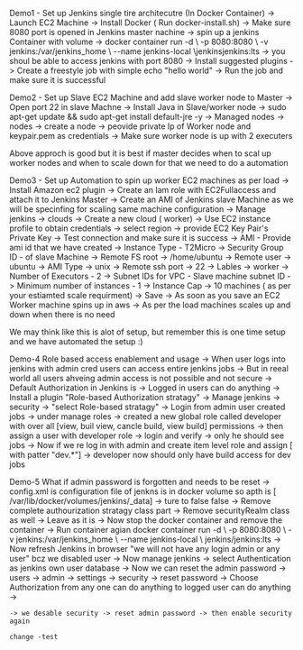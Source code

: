 Demo1 - Set up Jenkins single tire architecutre (In Docker Container)
    -> Launch EC2 Machine
    -> Install Docker ( Run docker-install.sh)
    -> Make sure 8080 port is opened in Jenkins master nachine
    -> spin up a jenkins Container with volume
    -> docker container run -d \ -p 8080:8080 \ -v jenkins:/var/jenkins_home \ --name jenkins-local \jenkinsjenkins:lts
    -> you shoul be able to access jenkins with port 8080
    -> Install suggested plugins
    -> Create a freestyle job with simple echo "hello world"
    -> Run the job and make sure it is successful


Demo2 - Set up Slave EC2 Machine and add slave worker node to Master
    -> Open port 22 in slave Machne
    -> Install Java in Slave/worker node
    -> sudo apt-get update && sudo apt-get install default-jre -y
    -> Managed nodes -> nodes -> create a node
    -> peovide private Ip of Worker node and keypair.pem as credentials
    -> Make sure worker node is up with 2 executers

Above approch is good but it is best if master decides when to scal up worker nodes and when to scale down
for that we need to do a automation 

Demo3 - Set up Automation to spin up worker EC2 machines as per load
    -> Install Amazon ec2 plugin
    -> Create an Iam role with EC2Fullaccess and attach it to Jenkins Master
    -> Create an AMI of Jenkins slave Machine as we will be specinfing for scaling same machine configuration
    -> Manage jenkins -> clouds -> Create a new cloud ( worker)
    -> Use EC2 instance profile to obtain credentials
    -> select region
    -> provide EC2 Key Pair's Private Key
    -> Test connection and make sure it is success
    -> AMI - Provide ami id that we have created
    -> Instance Type - T2Micro
    -> Security Group ID - of slave Machine
    -> Remote FS root -> /home/ubuntu
    -> Remote user -> ubuntu
    -> AMI Type -> unix
    -> Remote ssh port -> 22
    -> Lables -> worker
    -> Number of Executors - 2
    -> Subnet IDs for VPC - Slave machine subnet ID
    -> Minimum number of instances - 1
    -> Instance Cap -> 10 machines ( as per your estiamted scale requirment)
    -> Save
    -> As soon as you save an EC2 Worker machine spins up in aws
    -> As per the load machines scales up and down when there is no need

We may think like this is alot of setup, but remember this is one time setup and we have automated the setup :)


Demo-4 Role based access enablement and usage
    -> When user logs into jenkins with admin cred users can access entire jenkins jobs
    -> But in reeal world all users ahveing admin access is not possible and not secure
    -> Default Authorization in Jenkins is -> Logged in users can do anything
    -> Install a plugin "Role-based Authorization stratagy"
    -> Manage jenkins -> security -> "select Role-based stratagy"
    -> Login from admin user created jobs
    -> under manage roles -> created a new global role called developer with over all [view, buil view, cancle  build, view build] permissions
    -> then assign a user with developer role -> login and verify
    -> only he should see jobs
    -> Now if we re log in with admin and create item level role and assign [ with patter "dev.*"]
    -> developer now should only have build access for dev jobs

Demo-5 What if admin password is forgotten and needs to be reset
    -> config.xml is configuration file of jenkns is in docker volume so apth is [ /var/lib/docker/volumes/jenkins/_data]
    -> ture to false <useSecurity>false</useSecurity>
    -> Remove complete authourization stratagy class part
    -> Remove securityRealm class as well
    -> Leave <disableRememberMe> as it is
    -> Now stop the docker container and remove the container
    -> Run container agian docker container run -d \ -p 8080:8080 \ -v jenkins:/var/jenkins_home \ --name jenkins-local \ jenkins/jenkins:lts
    -> Now refresh Jenkins in browser "we will not have any login admin or any user" bcz we disabled user
    -> Now manage jenkins -> select Authentication as jenkins own user database 
    -> Now we can reset the admin password -> users -> admin -> settings -> security -> reset password
    -> Choose Authorization from any one can do anything to logged user can do anything
    -> 

    -> we desable security -> reset admin password -> then enable security again

    change -test




